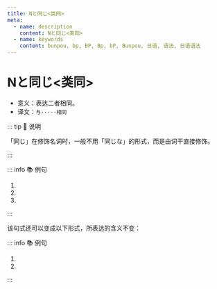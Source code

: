 ```yaml
---
title: Nと同じ<类同>
meta:
  - name: description
    content: Nと同じ<类同>
  - name: keywords
    content: bunpou, bp, BP, Bp, bP, Bunpou, 日语, 语法, 日语语法
---
```


# Nと同じ<类同> <Badge type="warning" text="N4" />

* 意义：表达二者相同。
* 译文：`与·····相同`

::: tip :bookmark: 说明

「同じ」在修饰名词时，一般不用「同じな」的形式，而是由词干直接修饰。

:::

::: info :books: 例句

1. <grammer-content id='1-4-9-0' sentence="[美穂/みほさん]ですか。[私/わたし]**と[同/おな]じ**[名前/なまえ]ですね。" trans="叫美穗啊。跟我的名字一样诶。" />
2. <grammer-content id='1-4-9-1' sentence="[李/り]さんは[私/わたし]**と[同/おな]じ**クラスです。" trans='小李和我同班。' />
3. <grammer-content id='1-4-9-2' sentence="[法/ほう][学部/がくぶ]は[経済/けいざい][学部/がくぶ]**と[同/おな]じ**[建物/たてもの]です。" trans='法学系和经济系在同一栋楼里。' />

:::

该句式还可以变成以下形式，所表达的含义不变：

::: info :books: 例句

1. <grammer-content id='1-4-9-3' sentence="[妹/いもうと]は[私/わたし]**と**[小学校/しょうがっこう]**が[同/おな]じ**です。" trans="我妹跟我上的同一所小学。" />
2. <grammer-content id='1-4-9-4' sentence="[李/り]さんは[私/わたし]**と**クラス**が[同/おな]じ**です。" trans='小李和我同班。' />

:::
